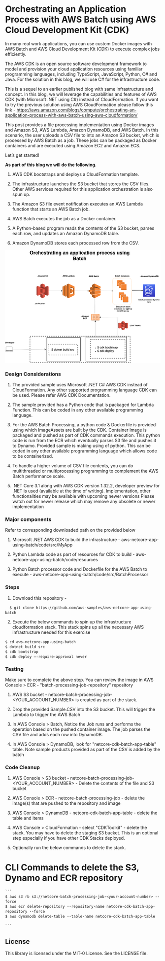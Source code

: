 
# Orchestrating an Application Process with AWS Batch using AWS Cloud Development Kit (CDK)

In many real work applications, you can use custom Docker images with AWS Batch and AWS Cloud Development Kit (CDK) to execute complex jobs efficiently. 

The AWS CDK is an open source software development framework to model and provision your cloud application resources using familiar programming languages, including TypeScript, JavaScript, Python, C# and Java. For the solution in this blog, we will use C# for the infrastructure code. 

This is a sequel to an earlier published blog with same infrastructure and concept. In this blog, we will 
leverage the capabilities and features of AWS CDK (with Microsoft .NET using C#) instead of CloudFormation. If you want to try the previous solution using AWS CloudFormation please follow this link - https://aws.amazon.com/blogs/compute/orchestrating-an-application-process-with-aws-batch-using-aws-cloudformation/

This post provides a file processing implementation using Docker images and Amazon S3, AWS Lambda, Amazon DynamoDB, and AWS Batch. In this scenario, the user uploads a CSV file to into an Amazon S3 bucket, which is processed by AWS Batch as a job. These jobs can be packaged as Docker containers and are executed using Amazon EC2 and Amazon ECS. 

Let’s get started!

**As part of this blog we will do the following.**

1.	AWS CDK bootstraps and deploys a CloudFormation template. 

2.	The infrastructure launches the S3 bucket that stores the CSV files. Other AWS services required for this application orchestration is also spun up.

3.	The Amazon S3 file event notification executes an AWS Lambda function that starts an AWS Batch job.

4.	AWS Batch executes the job as a Docker container. 

5. A Python-based program reads the contents of the S3 bucket, parses each row, and updates an Amazon DynamoDB table.

6. Amazon DynamoDB stores each processed row from the CSV. 

![Alt text](Orchestrating%20an%20Application%20using%20Batch.png?raw=true "Title")

### Design Considerations

1. The provided sample uses Microsoft .NET C# AWS CDK instead of CloudFormation. Any other supported programming language CDK can be used. Please refer AWS CDK Documentation.

2. The sample provided has a Python code that is packaged for Lambda Function. This can be coded in any other available programming language.

3. For the AWS Batch Processing, a python code & Dockerfile is provided using which ImageAssets are built by the CDK. Container Image is packaged and pushed as part of CDK commands execution. This python code is run from the ECR which eventually parses S3 file and pushes it to Dynamo. Provided sample is making using of python. This can be coded in any other available programming language which allows code to be containerized.

4. To handle a higher volume of CSV file contents, you can do multithreaded or multiprocessing programming to complement the AWS Batch performance scale.

5. .NET Core 3.1 along with AWS CDK version 1.32.2, developer preview for .NET is used (available at the time of writing). Implementation, other functionalities may be available with upcoming newer versions Please watch out for newer release which may remove any obsolete or newer implementation

### Major components 

Refer to corresponding downloaded path on the provided below

1. Microsoft .NET AWS CDK to build the infrastructure - aws-netcore-app-using-batch/code/src/MyApp

2. Python Lambda code as part of resources for CDK to build - aws-netcore-app-using-batch/code/resources

3. Python Batch processor code and Dockerfile for the AWS Batch to execute - aws-netcore-app-using-batch/code/src/BatchProcessor

### Steps

1. Download this repository - 

```
  $ git clone https://github.com/aws-samples/aws-netcore-app-using-batch
```

2. Execute the below commands to spin up the infrastructure cloudformation stack. This stack spins up all the necessary AWS infrastructure needed for this exercise

```
$ cd aws-netcore-app-using-batch
$ dotnet build src
$ cdk bootstrap
$ cdk deploy –-require-approval never

```

### Testing

Make sure to complete the above step. You can review the image in AWS Console > ECR - "batch-processing-job-repository" repository

1. AWS S3 bucket - netcore-batch-processing-job-<YOUR_ACCOUNT_NUMBER> is created as part of the stack.

2. Drop the provided Sample.CSV into the S3 bucket. This will trigger the Lambda to trigger the AWS Batch

3. In AWS Console > Batch, Notice the Job runs and performs the operation based on the pushed container image. The job parses the CSV file and adds each row into DynamoDB.

4. In AWS Console > DynamoDB, look for "netcore-cdk-batch-app-table" table. Note sample products provided as part of the CSV is added by the batch

### Code Cleanup

1. AWS Console > S3 bucket - netcore-batch-processing-job-<YOUR_ACCOUNT_NUMBER> - Delete the contents of the file and S3 bucket

2. AWS Console > ECR - netcore-batch-processing-job - delete the image(s) that are pushed to the repository and image

3. AWS Console > DynamoDB - netcore-cdk-batch-app-table - delete the table and items

4. AWS Console > CloudFormation - select "CDKToolkit" - delete the stack. You may have to delete the staging S3 bucket. This is an optional step especially if you have other CDK Stacks deployed.

4. Optionally run the below commands to delete the stack.

# CLI Commands to delete the S3, Dynamo and ECR repository 
    ```
    $ aws s3 rb s3://netcore-batch-processing-job-<your-account-number> --force
    $ aws ecr delete-repository --repository-name netcore-cdk-batch-app-repository --force
    $ aws dynamodb delete-table --table-name netcore-cdk-batch-app-table

    ```
## License

This library is licensed under the MIT-0 License. See the LICENSE file.
